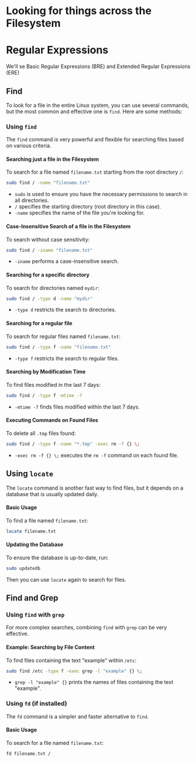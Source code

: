 # Looking for things across the Filesystem

# Regular Expressions
We'll se Basic Regular Expressions (BRE) and Extended Regular Expressions (ERE)

## Find
To look for a file in the entire Linux system, you can use several commands, but the most common and effective one is `find`. Here are some methods:

### Using `find`
The `find` command is very powerful and flexible for searching files based on various criteria.

#### Searching just a file in the Filesystem
To search for a file named `filename.txt` starting from the root directory `/`:
```sh
sudo find / -name "filename.txt"
```
- `sudo` is used to ensure you have the necessary permissions to search in all directories.
- `/` specifies the starting directory (root directory in this case).
- `-name` specifies the name of the file you're looking for.

#### Case-Insensitive Search of a file in the Filesystem
To search without case sensitivity:
```sh
sudo find / -iname "filename.txt"
```
- `-iname` performs a case-insensitive search.

#### Searching for a specific directory
To search for directories named `mydir`:
```sh
sudo find / -type d -name "mydir"
```
- `-type d` restricts the search to directories.

#### Searching for a regular file
To search for regular files named `filename.txt`:
```sh
sudo find / -type f -name "filename.txt"
```
- `-type f` restricts the search to regular files.

#### Searching by Modification Time
To find files modified in the last 7 days:
```sh
sudo find / -type f -mtime -7
```
- `-mtime -7` finds files modified within the last 7 days.

#### Executing Commands on Found Files
To delete all `.tmp` files found:
```sh
sudo find / -type f -name "*.tmp" -exec rm -f {} \;
```
- `-exec rm -f {} \;` executes the `rm -f` command on each found file.

## Using `locate`

The `locate` command is another fast way to find files, but it depends on a database that is usually updated daily.

#### Basic Usage
To find a file named `filename.txt`:
```sh
locate filename.txt
```

#### Updating the Database
To ensure the database is up-to-date, run:
```sh
sudo updatedb
```
Then you can use `locate` again to search for files.


## Find and Grep

### Using `find` with `grep`
For more complex searches, combining `find` with `grep` can be very effective.

#### Example: Searching by File Content
To find files containing the text "example" within `/etc`:
```sh
sudo find /etc -type f -exec grep -l "example" {} \;
```
- `grep -l "example" {}` prints the names of files containing the text "example".

### Using `fd` (if installed)
The `fd` command is a simpler and faster alternative to `find`.

#### Basic Usage
To search for a file named `filename.txt`:
```sh
fd filename.txt /
```
